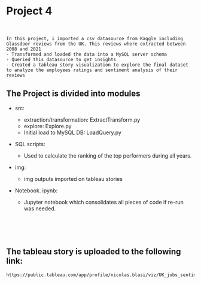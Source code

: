 # Project 4
<br>


    In this project, i imported a csv datasource from Kaggle including Glassdoor reviews from the UK. This reviews where extracted between 2008 and 2021
    - Transformed and loaded the data into a MySQL server schema
    - Queried this datasource to get insights
    - Created a tableau story visualization to explore the final dataset to analyze the employees ratings and sentiment analysis of their reviews

    

## The Project is divided into modules
 - src:
    - extraction/transformation: ExtractTransform.py
    - explore: Explore.py
    - Initial load to MySQL DB: LoadQuery.py
 - SQL scripts:
    - Used to calculate the ranking of the top performers during all years.
- img:
    - img outputs imported on tableau stories

- Notebook. ipynb:
    - Jupyter notebook which consolidates all pieces of code if re-run was needed.

<br><br><br>

## The tableau story is uploaded to the following link:

    https://public.tableau.com/app/profile/nicolas.blasi/viz/UK_jobs_sentiment/Story1




